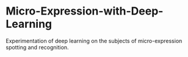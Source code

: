 # Micro-Expression-with-Deep-Learning
Experimentation of deep learning on the subjects of micro-expression spotting and recognition. 
